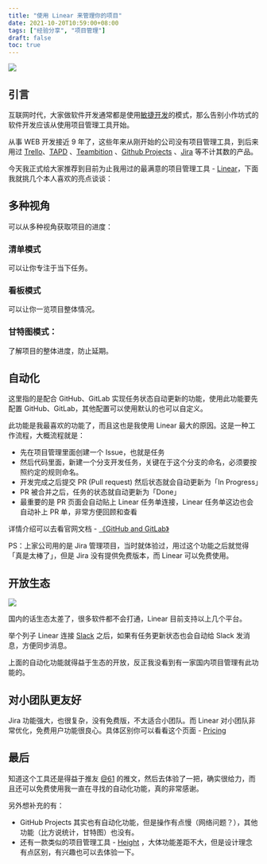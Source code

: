 ```yaml
---
title: "使用 Linear 来管理你的项目"
date: 2021-10-20T10:59:00+08:00
tags: ["经验分享", "项目管理"]
draft: false
toc: true
---
```


[![](https://blog-1251237404.cos.ap-guangzhou.myqcloud.com/20211020VXxM9t.png)](https://linear.app/)

## 引言

互联网时代，大家做软件开发通常都是使用[敏捷开发](https://zh.wikipedia.org/zh/Scrum)的模式，那么告别小作坊式的软件开发应该从使用项目管理工具开始。

从事 WEB 开发接近 9 年了，这些年来从刚开始的公司没有项目管理工具，到后来用过 [Trello](https://trello.com/)、[TAPD](https://www.tapd.cn/) 、[Teambition](https://www.teambition.com/) 、[Github Projects](https://github.com/cashwarden/web/projects) 、[Jira](https://www.atlassian.com/software/jira) 等不计其数的产品。

<!--more-->

今天我正式给大家推荐到目前为止我用过的最满意的项目管理工具  - [Linear](https://linear.app/)，下面我就挑几个本人喜欢的亮点谈谈：

## 多种视角

可以从多种视角获取项目的进度：

### 清单模式

可以让你专注于当下任务。

### 看板模式

可以让你一览项目整体情况。

### 甘特图模式：

了解项目的整体进度，防止延期。

## 自动化

这里指的是配合 GitHub、GitLab 实现任务状态自动更新的功能，使用此功能要先配置 GitHub、GitLab，其他配置可以使用默认的也可以自定义。

此功能是我最喜欢的功能了，而且这也是我使用 Linear 最大的原因。这是一种工作流程，大概流程就是：

- 先在项目管理里面创建一个 Issue，也就是任务
- 然后代码里面，新建一个分支开发任务，关键在于这个分支的命名，必须要按照约定的规则命名。
- 开发完成之后提交 PR (Pull request) 然后状态就会自动更新为「In Progress」
- PR 被合并之后，任务的状态就自动更新为「Done」
- 最重要的是 PR 页面会自动贴上 Linear 任务单连接，Linear 任务单这边也会自动补上 PR 单，非常方便回顾和查看

详情介绍可以去看官网文档 - [《GitHub and GitLab》](https://linearapp.notion.site/GitHub-and-GitLab-fa4b88df484343e4989538f066c729f3)

PS：上家公司用的是 Jira 管理项目，当时就体验过，用过这个功能之后就觉得「真是太棒了」，但是 Jira 没有提供免费版本，而 Linear 可以免费使用。

## 开放生态

![](https://blog-1251237404.cos.ap-guangzhou.myqcloud.com/20211020XuH2yo.png)

国内的话生态太差了，很多软件都不会打通，Linear 目前支持以上几个平台。

举个列子 Linear 连接 [Slack](https://slack.com/intl/zh-cn/) 之后，如果有任务更新状态也会自动给 Slack 发消息，方便同步消息。

上面的自动化功能就得益于生态的开放，反正我没看到有一家国内项目管理有此功能的。

## 对小团队更友好

Jira 功能强大，也很复杂，没有免费版，不太适合小团队。而 Linear 对小团队非常优化，免费用户功能很良心。具体区别你可以看看这个页面 - [Pricing](https://linear.app/pricing)

## 最后

知道这个工具还是得益于推友 [@61](https://twitter.com/liuyi0922) 的推文，然后去体验了一把，确实很给力，而且还可以免费使用我一直在寻找的自动化功能，真的非常感谢。

另外想补充的有：

-  GitHub Projects 其实也有自动化功能，但是操作有点慢（网络问题？），其他功能（比方说统计，甘特图）也没有。
- 还有一款类似的项目管理工具 - [Height](https://height.app/) ，大体功能差距不大，但是设计理念有点区别，有兴趣也可以去体验一下。